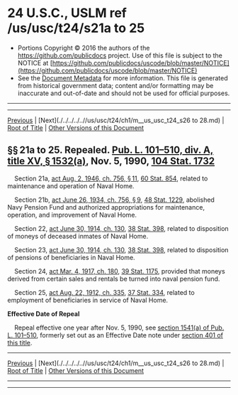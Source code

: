 ---
---

# 24 U.S.C., USLM ref /us/usc/t24/s21a to 25

* Portions Copyright © 2016 the authors of the https://github.com/publicdocs project.
  Use of this file is subject to the NOTICE at [https://github.com/publicdocs/uscode/blob/master/NOTICE](https://github.com/publicdocs/uscode/blob/master/NOTICE)
* See the [Document Metadata](././../../../..//README.md) for more information.
  This file is generated from historical government data; content and/or formatting may be inaccurate and out-of-date and should not be used for official purposes.

----------
----------

[Previous](./../../../..//us/usc/t24/ch1/m__us_usc_t24_s21.md) | [Next](./../../../..//us/usc/t24/ch1/m__us_usc_t24_s26 to 28.md) | [Root of Title](./../../../../) | [Other Versions of this Document](https://publicdocs.github.io/go/links?ns=uslm&ref=%2Fus%2Fusc%2Ft24%2Fs21a+to+25)

## §§ 21a to 25. Repealed. [Pub. L. 101–510, div. A, title XV, § 1532(a)][/us/pl/101/510/s1532/a], Nov. 5, 1990, [104 Stat. 1732][/us/stat/104/1732]

    Section 21a, [act Aug. 2, 1946, ch. 756, § 11][/us/act/1946-08-02/ch756/s11], [60 Stat. 854][/us/stat/60/854], related to maintenance and operation of Naval Home.

    Section 21b, [act June 26, 1934, ch. 756, § 9][/us/act/1934-06-26/ch756/s9], [48 Stat. 1229][/us/stat/48/1229], abolished Navy Pension Fund and authorized appropriations for maintenance, operation, and improvement of Naval Home.

    Section 22, [act June 30, 1914, ch. 130][/us/act/1914-06-30/ch130], [38 Stat. 398][/us/stat/38/398], related to disposition of moneys of deceased inmates of Naval Home.

    Section 23, [act June 30, 1914, ch. 130][/us/act/1914-06-30/ch130], [38 Stat. 398][/us/stat/38/398], related to disposition of pensions of beneficiaries in Naval Home.

    Section 24, [act Mar. 4, 1917, ch. 180][/us/act/1917-03-04/ch180], [39 Stat. 1175][/us/stat/39/1175], provided that moneys derived from certain sales and rentals be turned into naval pension fund.

    Section 25, [act Aug. 22, 1912, ch. 335][/us/act/1912-08-22/ch335], [37 Stat. 334][/us/stat/37/334], related to employment of beneficiaries in service of Naval Home.

 __Effective Date of Repeal__ 

    Repeal effective one year after Nov. 5, 1990, see [section 1541(a) of Pub. L. 101–510][/us/pl/101/510/s1541/a], formerly set out as an Effective Date note under [section 401 of this title][/us/usc/t24/s401].

----------

[Previous](./../../../..//us/usc/t24/ch1/m__us_usc_t24_s21.md) | [Next](./../../../..//us/usc/t24/ch1/m__us_usc_t24_s26 to 28.md) | [Root of Title](./../../../../) | [Other Versions of this Document](https://publicdocs.github.io/go/links?ns=uslm&ref=%2Fus%2Fusc%2Ft24%2Fs21a+to+25)

----------
----------

[/us/pl/101/510/s1532/a]: https://publicdocs.github.io/go/links?ns=uslm&ref=%2Fus%2Fpl%2F101%2F510%2Fs1532%2Fa
[/us/stat/104/1732]: https://publicdocs.github.io/go/links?ns=uslm&ref=%2Fus%2Fstat%2F104%2F1732
[/us/act/1946-08-02/ch756/s11]: https://publicdocs.github.io/go/links?ns=uslm&ref=%2Fus%2Fact%2F1946-08-02%2Fch756%2Fs11
[/us/stat/60/854]: https://publicdocs.github.io/go/links?ns=uslm&ref=%2Fus%2Fstat%2F60%2F854
[/us/act/1934-06-26/ch756/s9]: https://publicdocs.github.io/go/links?ns=uslm&ref=%2Fus%2Fact%2F1934-06-26%2Fch756%2Fs9
[/us/stat/48/1229]: https://publicdocs.github.io/go/links?ns=uslm&ref=%2Fus%2Fstat%2F48%2F1229
[/us/act/1914-06-30/ch130]: https://publicdocs.github.io/go/links?ns=uslm&ref=%2Fus%2Fact%2F1914-06-30%2Fch130
[/us/stat/38/398]: https://publicdocs.github.io/go/links?ns=uslm&ref=%2Fus%2Fstat%2F38%2F398
[/us/act/1914-06-30/ch130]: https://publicdocs.github.io/go/links?ns=uslm&ref=%2Fus%2Fact%2F1914-06-30%2Fch130
[/us/stat/38/398]: https://publicdocs.github.io/go/links?ns=uslm&ref=%2Fus%2Fstat%2F38%2F398
[/us/act/1917-03-04/ch180]: https://publicdocs.github.io/go/links?ns=uslm&ref=%2Fus%2Fact%2F1917-03-04%2Fch180
[/us/stat/39/1175]: https://publicdocs.github.io/go/links?ns=uslm&ref=%2Fus%2Fstat%2F39%2F1175
[/us/act/1912-08-22/ch335]: https://publicdocs.github.io/go/links?ns=uslm&ref=%2Fus%2Fact%2F1912-08-22%2Fch335
[/us/stat/37/334]: https://publicdocs.github.io/go/links?ns=uslm&ref=%2Fus%2Fstat%2F37%2F334
[/us/pl/101/510/s1541/a]: https://publicdocs.github.io/go/links?ns=uslm&ref=%2Fus%2Fpl%2F101%2F510%2Fs1541%2Fa
[/us/usc/t24/s401]: https://publicdocs.github.io/go/links?ns=uslm&ref=%2Fus%2Fusc%2Ft24%2Fs401


